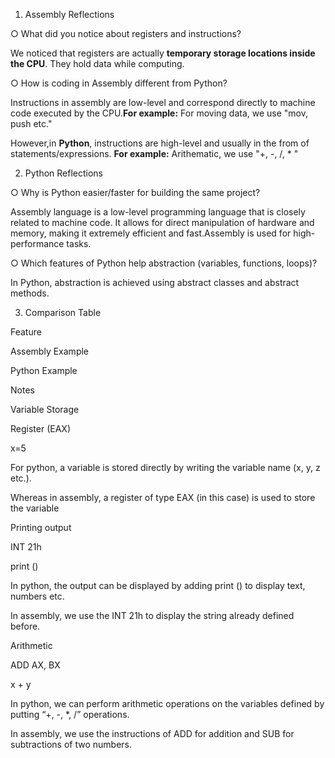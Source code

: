 1. Assembly Reflections

○ What did you notice about registers and instructions?

We noticed that registers are actually **temporary storage locations inside the CPU**. They hold data while computing.

○ How is coding in Assembly different from Python?

Instructions in assembly are low-level and correspond directly to machine code executed by the CPU.**For example:**
For moving data, we use "mov, push etc."

However,in **Python**, instructions are high-level and usually in the from of statements/expressions. **For example:**
Arithematic, we use "+, -, /, * "


2. Python Reflections
 
○ Why is Python easier/faster for building the same project?

Assembly language is a low-level programming language that is closely related to machine code. It allows for direct manipulation of hardware and memory, making it extremely efficient and fast.Assembly is used for high-performance tasks.

○ Which features of Python help abstraction (variables, functions, loops)?

In Python, abstraction is achieved using abstract classes and abstract methods.

3. Comparison Table
 

Feature 

Assembly Example 

Python Example 

Notes 

Variable Storage 

Register (EAX) 

x=5 

For python, a variable is stored directly by writing the variable name (x, y, z etc.).  

 

Whereas in assembly, a register of type EAX (in this case) is used to store the variable 

Printing output 

INT 21h 

print () 

In python, the output can be displayed by adding print () to display text, numbers etc. 

 In assembly, we use the INT 21h to display the string already defined before. 

Arithmetic 

ADD AX, BX 

x + y 

In python, we can perform arithmetic operations on the variables defined by putting “+, -, *, /” operations. 

In assembly, we use the instructions of ADD for addition and SUB for subtractions of two numbers. 

 

